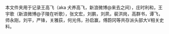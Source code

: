 本文件夹用于记录王高飞（aka 犬养高飞，新浪微博@来去之间），庄时利和，王宇歌（新浪微博@子陵在听歌），张文宏，刘鹏，刘夙，裴洪岗，高群书，谭飞，师永刚，刘平，严锋，关雅荻，何光伟，孙启赢，傅蔚冈等共存派头部大V相关史料。
